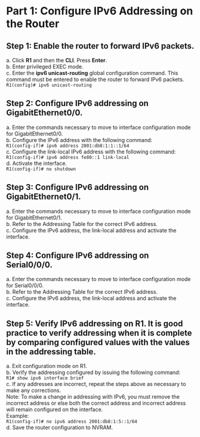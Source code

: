 # Part 1: Configure IPv6 Addressing on the Router 
## Step 1: Enable the router to forward IPv6 packets. 
a. Click **R1** and then the **CLI**. Press **Enter**.<br>
b. Enter privileged EXEC mode.<br>
c. Enter the **ipv6 unicast-routing** global configuration command. This command must be entered to enable the router to forward IPv6 packets.<br>
`R1(config)# ipv6 unicast-routing`
## Step 2: Configure IPv6 addressing on GigabitEthernet0/0.
a. Enter the commands necessary to move to interface configuration mode for GigabitEthernet0/0.<br>
b. Configure the IPv6 address with the following command: <br>
`R1(config-if)# ipv6 address 2001:db8:1:1::1/64`<br>
c. Configure the link-local IPv6 address with the following command:<br>
`R1(config-if)# ipv6 address fe80::1 link-local`<br>
d. Activate the interface.<br>
`R1(config-if)# no shutdown`
## Step 3: Configure IPv6 addressing on GigabitEthernet0/1.
a. Enter the commands necessary to move to interface configuration mode for GigabitEthernet0/1.<br>
b. Refer to the Addressing Table for the correct IPv6 address.<br>
c. Configure the IPv6 address, the link-local address and activate the interface.
## Step 4: Configure IPv6 addressing on Serial0/0/0.
a. Enter the commands necessary to move to interface configuration mode for Serial0/0/0.<br>
b. Refer to the Addressing Table for the correct IPv6 address.<br>
c. Configure the IPv6 address, the link-local address and activate the interface.
## Step 5: Verify IPv6 addressing on R1. It is good practice to verify addressing when it is complete by comparing configured values with the values in the addressing table.
a. Exit configuration mode on R1.<br>
b. Verify the addressing configured by issuing the following command:<br>
`R1# show ipv6 interface brief`<br>
c. If any addresses are incorrect, repeat the steps above as necessary to make any corrections.<br>
Note: To make a change in addressing with IPv6, you must remove the incorrect address or else both the correct address and incorrect address will remain configured on the interface.<br>
Example:<br>
`R1(config-if)# no ipv6 address 2001:db8:1:5::1/64`<br>
d. Save the router configuration to NVRAM.
